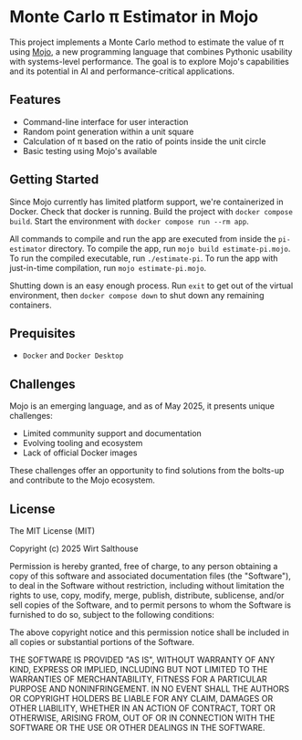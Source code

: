 # Monte Carlo π Estimator in Mojo

This project implements a Monte Carlo method to estimate the value of π using [Mojo](https://www.modular.com/mojo), a new programming language that combines Pythonic usability with systems-level performance. The goal is to explore Mojo's capabilities and its potential in AI and performance-critical applications.

## Features

- Command-line interface for user interaction
- Random point generation within a unit square
- Calculation of π based on the ratio of points inside the unit circle
- Basic testing using Mojo's available

## Getting Started
Since Mojo currently has limited platform support, we're containerized in Docker. Check that docker is running. Build the project with `docker compose build`. Start the environment with `docker compose run --rm app`.

All commands to compile and run the app are executed from inside the `pi-estimator` directory. To compile the app, run `mojo build estimate-pi.mojo`. To run the compiled executable, run `./estimate-pi`. To run the app with just-in-time compilation, run `mojo estimate-pi.mojo`.

Shutting down is an easy enough process. Run `exit` to get out of the virtual environment, then `docker compose down` to shut down any remaining containers.

## Prequisites
  - `Docker` and `Docker Desktop`

## Challenges

Mojo is an emerging language, and as of May 2025, it presents unique challenges:
  - Limited community support and documentation
  - Evolving tooling and ecosystem
  - Lack of official Docker images

These challenges offer an opportunity to find solutions from the bolts-up and contribute to the Mojo ecosystem.

## License
 
The MIT License (MIT)

Copyright (c) 2025 Wirt Salthouse

Permission is hereby granted, free of charge, to any person obtaining a copy of this software and associated documentation files (the "Software"), to deal in the Software without restriction, including without limitation the rights to use, copy, modify, merge, publish, distribute, sublicense, and/or sell copies of the Software, and to permit persons to whom the Software is furnished to do so, subject to the following conditions:

The above copyright notice and this permission notice shall be included in all copies or substantial portions of the Software.

THE SOFTWARE IS PROVIDED "AS IS", WITHOUT WARRANTY OF ANY KIND, EXPRESS OR IMPLIED, INCLUDING BUT NOT LIMITED TO THE WARRANTIES OF MERCHANTABILITY, FITNESS FOR A PARTICULAR PURPOSE AND NONINFRINGEMENT. IN NO EVENT SHALL THE AUTHORS OR COPYRIGHT HOLDERS BE LIABLE FOR ANY CLAIM, DAMAGES OR OTHER LIABILITY, WHETHER IN AN ACTION OF CONTRACT, TORT OR OTHERWISE, ARISING FROM, OUT OF OR IN CONNECTION WITH THE SOFTWARE OR THE USE OR OTHER DEALINGS IN THE SOFTWARE.
